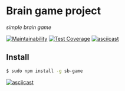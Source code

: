 # Brain game project
*simple brain game*

[![Maintainability](https://api.codeclimate.com/v1/badges/a939e57ff2f3cf58499a/maintainability)](https://codeclimate.com/github/corsicanec82/project-lvl1-s474/maintainability)
[![Test Coverage](https://api.codeclimate.com/v1/badges/a939e57ff2f3cf58499a/test_coverage)](https://codeclimate.com/github/corsicanec82/project-lvl1-s474/test_coverage)
[![asciicast](https://asciinema.org/a/NT1DzF8SwngyKJAA1MHdmX0BA.svg)](https://asciinema.org/a/NT1DzF8SwngyKJAA1MHdmX0BA)

## Install
```sh
$ sudo npm install -g sb-game
```

[![asciicast](https://asciinema.org/a/BaAKfZOz3RhZmm7iHKkwxLPkV.svg)](https://asciinema.org/a/BaAKfZOz3RhZmm7iHKkwxLPkV)